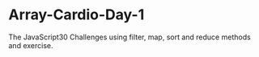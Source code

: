 # Array-Cardio-Day-1
The JavaScript30 Challenges using filter, map, sort and reduce methods and exercise.
